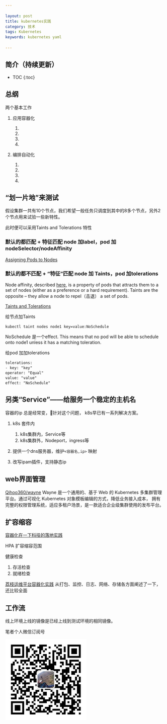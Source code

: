 ```yaml
---

layout: post
title: kubernetes实践
category: 技术
tags: Kubernetes
keywords: kubernetes yaml

---
```


## 简介（持续更新）

* TOC
{:toc}

## 总纲

两个基本工作

1. 应用容器化

    1. 
    2. 
    3. 
    4. 
2. 编排自动化

    1. 
    2. 
    3. 
    4. 

## “划一片地”来测试

假设集群一共有10个节点，我们希望一般任务只调度到其中的8多个节点，另外2个节点用来试验一些新特性。

此时便可以采用Taints and Tolerations 特性

### 默认的都匹配 + 特征匹配 node 加label，pod 加nodeSelector/nodeAffinity

[Assigning Pods to Nodes](https://kubernetes.io/docs/concepts/configuration/assign-pod-node/#node-affinity-beta-feature)

### 默认的都不匹配 + “特征”匹配 node 加 Taints，pod 加tolerations

Node affinity, described [here](https://kubernetes.io/docs/concepts/configuration/assign-pod-node/#node-affinity-beta-feature), is a property of pods that attracts them to a set of nodes (either as a preference or a hard requirement). Taints are the opposite – they allow a node to repel（击退） a set of pods.

[Taints and Tolerations](https://kubernetes.io/docs/concepts/configuration/taint-and-toleration/)

给节点加Taints

    kubectl taint nodes node1 key=value:NoSchedule

 NoSchedule 是一个effect. This means that no pod will be able to schedule onto node1 unless it has a matching toleration.

给pod 加加tolerations

    tolerations:
    - key: "key"
    operator: "Equal"
    value: "value"
    effect: "NoSchedule"

## 另类“Service”——给服务一个稳定的主机名

容器的ip 总是经常变，针对这个问题， k8s早已有一系列解决方案。

1. k8s 套件内

    1. k8s集群内，Service等
    2. k8s集群外，Nodeport，ingress等
2. 提供一个dns服务器，维护`<容器名,ip>` 映射
3. 改写ipam插件，支持静态ip

## web界面管理

[Qihoo360/wayne](https://github.com/Qihoo360/wayne) Wayne 是一个通用的、基于 Web 的 Kubernetes 多集群管理平台。通过可视化 Kubernetes 对象模板编辑的方式，降低业务接入成本， 拥有完整的权限管理系统，适应多租户场景，是一款适合企业级集群使用的发布平台。

## 扩容缩容

[容器化在一下科技的落地实践](http://www.10tiao.com/html/217/201811/2649699541/1.html)

HPA 扩容缩容范围

健康检查

1. 存活检查
2. 就绪检查

[荔枝运维平台容器化实践](https://mp.weixin.qq.com/s/Q4t5IptqQmQZ6z4vOIhcjQ) 从打包、监控、日志、网络、存储各方面阐述了一下，还比较全面

## 工作流

线上环境上线的镜像是已经上线到测试环境的相同镜像。

笔者个人微信订阅号

![](/public/upload/qrcode_for_gh.jpg)
